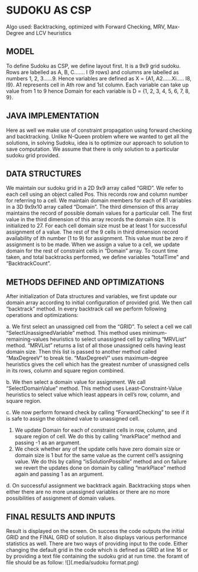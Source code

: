# SUDOKU AS CSP
Algo used: Backtracking, optimized with Forward Checking, MRV, Max-Degree and LCV heuristics

## MODEL
To define Sudoku as CSP, we define layout first. It is a 9x9 grid sudoku. Rows are labelled as A, B, C....... I (9 rows) and columns are labelled as numbers 1, 2, 3......9. Hence variables are defined as X = {A1, A2…...Xi..... I8, I9}. A1 represents cell in Ath row and 1st column. Each variable can take up value from 1 to 9 hence Domain for each variable is D = {1, 2, 3, 4, 5, 6, 7, 8, 9}.

## JAVA IMPLEMENTATION
Here as well we make use of constraint propagation using forward checking and backtracking. Unlike N-Queen problem where we wanted to get all the solutions, in solving Sudoku, idea is to optimize our approach to solution to save computation. We assume that there is only solution to a particular sudoku grid provided.


## DATA STRUCTURES
We maintain our sudoku grid in a 2D 9x9 array called “GRID”. We refer to each cell using an object called Pos. This records row and column number for referring to a cell. We maintain domain members for each of 81 variables in a 3D 9x9x10 array called “Domain”. The third dimension of this array maintains the record of possible domain values for a particular cell. The first value in the third dimension of this array records the domain size. It is initialized to 27. For each cell domain size must be at least 1 for successful assignment of a value. The rest of the 9 cells in third dimension record availability of ith number (1 to 9) for assignment. This value must be zero if assignment is to be made. When we assign a value to a cell, we update domain for the rest of constraint cells in “Domain” array. To count time taken, and total backtracks performed, we define variables “totalTime” and “BacktrackCount”.

## METHODS DEFINED AND OPTIMIZATIONS
After initialization of Data structures and variables, we first update our domain array according to initial configuration of provided grid. We then call “backtrack” method. In every backtrack call we perform following operations and optimizations:

a.	We first select an unassigned cell from the “GRID”. To select a cell we call “SelectUnassignedVariable” method. This method uses minimum-remaining-values heuristics to select unassigned cell by calling “MRVList” method. “MRVList” returns a list of all those unassigned cells having least domain size. Then this list is passed to another method called “MaxDegreeV” to break tie. “MaxDegreeV” uses maximum-degree heuristics gives the cell which has the greatest number of unassigned cells in its rows, column and square region combined.

b.	We then select a domain value for assignment. We call “SelectDomainValue” method. This method uses Least-Constraint-Value heuristics to select value which least appears in cell’s row, column, and square region. 

c.	We now perform forward check by calling “ForwardChecking” to see if it is safe to assign the obtained value to unassigned cell.

1.	We update Domain for each of constraint cells in row, column, and square region of cell. We do this by calling “markPlace” method and passing -1 as an argument.
2.	We check whether any of the update cells have zero domain size or domain size is 1 but for the same value as the current cell’s assigning value. We do this by calling “isSolutionPossible” method and on failure we revert the updates done on domain by calling “markPlace” method again and passing 1 as an argument.

d.	On successful assignment we backtrack again. Backtracking stops when either there are no more unassigned variables or there are no more possibilities of assignment of domain values.

## FINAL RESULTS AND INPUTS
Result is displayed on the screen. On success the code outputs the initial GRID and the FINAL GRID of solution. It also displays various performance statistics as well. 
There are two ways of providing input to the code. Either changing the default grid in the code which is defined as GRID at line 16 or by providing a text file containing the sudoku grid at run time. 
the foramt of file should be as follow:
![](.media/sudoku format.png)
